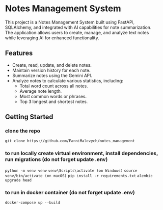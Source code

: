 # Notes Management System

This project is a Notes Management System built using FastAPI, SQLAlchemy, and integrated with AI capabilities for note summarization. The application allows users to create, manage, and analyze text notes while leveraging AI for enhanced functionality.

## Features

- Create, read, update, and delete notes.
- Maintain version history for each note.
- Summarize notes using the Gemini API.
- Analyze notes to calculate various statistics, including:
  - Total word count across all notes.
  - Average note length.
  - Most common words or phrases.
  - Top 3 longest and shortest notes.


## Getting Started
### clone the repo

 `git clone https://github.com/FanniMalevych/notes_management`

### to run locally create virtual environment, install dependencies, run migrations (do not forget update .env)

`python -m venv venv`
`venv\Scripts\activate (on Windows)`
`source venv/bin/activate (on macOS)`
`pip install -r requirements.txt`
`alembic upgrade head`

### to run in docker container (do not forget update .env)

`docker-compose up --build`